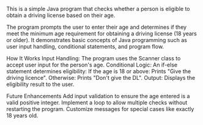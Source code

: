This is a simple Java program that checks whether a person is eligible to obtain a driving license based on their age.

The program prompts the user to enter their age and determines if they meet the minimum age requirement for obtaining a driving license (18 years or older). It demonstrates basic concepts of Java programming such as user input handling, conditional statements, and program flow.

How It Works
Input Handling:
     The program uses the Scanner class to accept user input for the person's age.
Conditional Logic:
     An if-else statement determines eligibility:
     If the age is 18 or above: Prints "Give the driving licence".
     Otherwise: Prints "Don't give the DL".
Output:
     Displays the eligibility result to the user.

Future Enhancements
   Add input validation to ensure the age entered is a valid positive integer.
   Implement a loop to allow multiple checks without restarting the program.
   Customize messages for special cases like exactly 18 years old.
